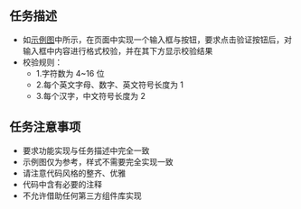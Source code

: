 ## 任务描述

* 如[示例图](task_1.jpg)中所示，在页面中实现一个输入框与按钮，要求点击验证按钮后，对输入框中内容进行格式校验，并在其下方显示校验结果
* 校验规则：
  * 1.字符数为 4~16 位
  * 2.每个英文字母、数字、英文符号长度为 1
  * 3.每个汉字，中文符号长度为 2

## 任务注意事项

* 要求功能实现与任务描述中完全一致
* 示例图仅为参考，样式不需要完全实现一致
* 请注意代码风格的整齐、优雅
* 代码中含有必要的注释
* 不允许借助任何第三方组件库实现
